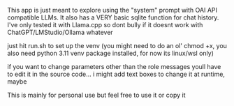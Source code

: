 This app is just meant to explore using the "system" prompt with OAI API compatible LLMs. It also has a VERY basic sqlite function for chat history. I've only tested it with Llama.cpp so dont bully if it doesnt work with ChatGPT/LMStudio/Ollama whatever

just hit run.sh to set up the venv (you might need to do an ol' chmod +x, you also need python 3.11 venv package installed, for now its linux/wsl only)

if you want to change parameters other than the role messages youll have to edit it in the source code... i might add text boxes to change it at runtime, maybe

This is mainly for personal use but feel free to use it or copy it
